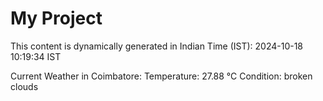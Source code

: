 # My Project

This content is dynamically generated in Indian Time (IST): 2024-10-18 10:19:34 IST


Current Weather in Coimbatore:
Temperature: 27.88 °C
Condition: broken clouds
